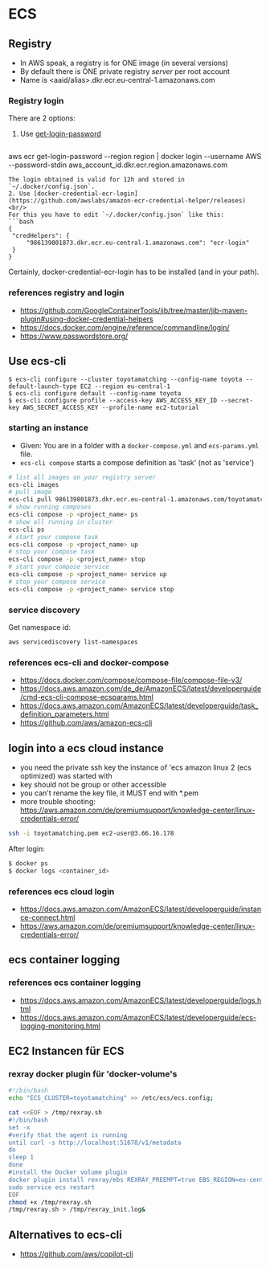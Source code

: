 # ECS

## Registry

* In AWS speak, a registry is for ONE image (in several versions)
* By default there is ONE private registry _server_ per root account
* Name is \<aaid/alias\>.dkr.ecr.eu-central-1.amazonaws.com

### Registry login

There are 2 options:
1. Use [get-login-password](https://docs.aws.amazon.com/AmazonECR/latest/userguide/registry_auth.html)
   ```bash
aws ecr get-login-password --region region | docker login --username AWS --password-stdin aws_account_id.dkr.ecr.region.amazonaws.com
   ```
   The login obtained is valid for 12h and stored in `~/.docker/config.json`.
2. Use [docker-credential-ecr-login](https://github.com/awslabs/amazon-ecr-credential-helper/releases) <br/>
   For this you have to edit `~/.docker/config.json` like this:
   ```bash
{
	"credHelpers": {
		"986139801873.dkr.ecr.eu-central-1.amazonaws.com": "ecr-login"
	}
}
   ```
   Certainly, docker-credential-ecr-login has to be installed (and in your path). 
   
### references registry and login

* https://github.com/GoogleContainerTools/jib/tree/master/jib-maven-plugin#using-docker-credential-helpers
* https://docs.docker.com/engine/reference/commandline/login/
* https://www.passwordstore.org/

## Use ecs-cli

```
$ ecs-cli configure --cluster toyotamatching --config-name toyota --default-launch-type EC2 --region eu-central-1
$ ecs-cli configure default --config-name toyota
$ ecs-cli configure profile --access-key AWS_ACCESS_KEY_ID --secret-key AWS_SECRET_ACCESS_KEY --profile-name ec2-tutorial
```

### starting an instance

* Given: You are in a folder with a `docker-compose.yml` and `ecs-params.yml` file.
* `ecs-cli compose` starts a compose definition as 'task' (not as 'service')

```bash
# list all images on your registry server
ecs-cli images
# pull image
ecs-cli pull 986139801873.dkr.ecr.eu-central-1.amazonaws.com/toyotamatching
# show running composes
ecs-cli compose -p <project_name> ps
# show all running in cluster
ecs-cli ps
# start your compose task
ecs-cli compose -p <project_name> up
# stop your compose task
ecs-cli compose -p <project_name> stop
# start your compose service
ecs-cli compose -p <project_name> service up
# stop your compose service
ecs-cli compose -p <project_name> service stop
```

### service discovery

Get namespace id:

```bash
aws servicediscovery list-namespaces
```

### references ecs-cli and docker-compose

* https://docs.docker.com/compose/compose-file/compose-file-v3/
* https://docs.aws.amazon.com/de_de/AmazonECS/latest/developerguide/cmd-ecs-cli-compose-ecsparams.html
* https://docs.aws.amazon.com/AmazonECS/latest/developerguide/task_definition_parameters.html
* https://github.com/aws/amazon-ecs-cli


## login into a ecs cloud instance

* you need the private ssh key the instance of 'ecs amazon linux 2 (ecs optimized) was started with
* key should not be group or other accessible
* you can't rename the key file, it MUST end with *.pem
* more trouble shooting: https://aws.amazon.com/de/premiumsupport/knowledge-center/linux-credentials-error/

```bash
ssh -i toyotamatching.pem ec2-user@3.66.16.178
```

After login:
```bash
$ docker ps
$ docker logs <container_id>
```

### references ecs cloud login

* https://docs.aws.amazon.com/AmazonECS/latest/developerguide/instance-connect.html
* https://aws.amazon.com/de/premiumsupport/knowledge-center/linux-credentials-error/

## ecs container logging

### references ecs container logging

* https://docs.aws.amazon.com/AmazonECS/latest/developerguide/logs.html
* https://docs.aws.amazon.com/AmazonECS/latest/developerguide/ecs-logging-monitoring.html

## EC2 Instancen für ECS

### rexray docker plugin für 'docker-volume's

```bash
#!/bin/bash
echo "ECS_CLUSTER=toyotamatching" >> /etc/ecs/ecs.config;

cat <<EOF > /tmp/rexray.sh
#!/bin/bash
set -x
#verify that the agent is running
until curl -s http://localhost:51678/v1/metadata
do
sleep 1
done
#install the Docker volume plugin
docker plugin install rexray/ebs REXRAY_PREEMPT=true EBS_REGION=eu-central-1 --grant-all-permissions
sudo service ecs restart
EOF
chmod +x /tmp/rexray.sh
/tmp/rexray.sh > /tmp/rexray_init.log&
```

## Alternatives to ecs-cli

* https://github.com/aws/copilot-cli



